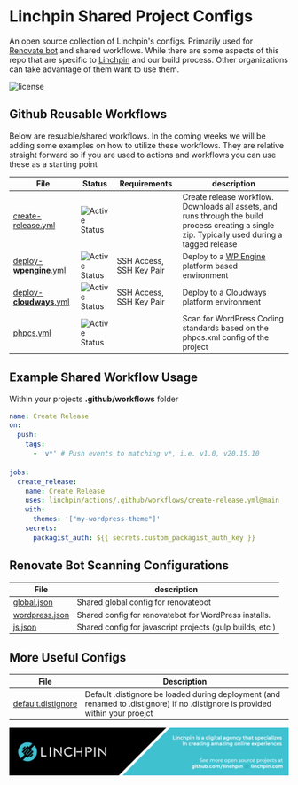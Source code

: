 # Linchpin Shared Project Configs
An open source collection of Linchpin's configs. Primarily used for [Renovate bot](https://github.com/marketplace/renovate) and shared workflows. While there are some aspects of this repo that are specific to [Linchpin](https://linchpin.com) and our build process. Other organizations can take advantage of them want to use them.

![license](https://img.shields.io/github/license/linchpin/actions)

## Github Reusable Workflows

Below are resuable/shared workflows. In the coming weeks we will be adding some examples on how to utilize these workflows. They are relative straight forward so if you are used to actions and workflows you can use these as a starting point

| File                                                               | Status                                                                 | Requirements         | description                                                                                                                                     |
|--------------------------------------------------------------------|------------------------------------------------------------------------|----------------------|-------------------------------------------------------------------------------------------------------------------------------------------------|
| [create-release.yml](.github/workflows/create-release.yml)         | ![Active Status](https://img.shields.io/badge/In%20Use-Active-green)   |                      | Create release workflow. Downloads all assets, and runs through the build process creating a single zip. Typically used during a tagged release |
| [deploy-**wpengine**.yml](.github/workflows/deploy-wpengine.yml)   | ![Active Status](https://img.shields.io/badge/In%20Use-Not%20Yet-grey)                                                                       | SSH Access, SSH Key Pair | Deploy to a [WP Engine](https://wpengine.com) platform based environment                                                                        |
| [deploy-**cloudways**.yml](.github/workflows/deploy-cloudways.yml) | ![Active Status](https://img.shields.io/badge/In%20Use-Active-green) | SSH Access, SSH Key Pair | Deploy to a Cloudways platform  environment                                                                                                     |
| [phpcs.yml](.github/workflows/phpcs.yml)                           | ![Active Status](https://img.shields.io/badge/In%20Use-Active-green)                                           |                      | Scan for WordPress Coding standards based on the phpcs.xml config of the project                                                                |

## Example Shared Workflow Usage

Within your projects **.github/workflows** folder

``` yaml
name: Create Release
on:
  push:
    tags:
      - 'v*' # Push events to matching v*, i.e. v1.0, v20.15.10

jobs:
  create_release:
    name: Create Release
    uses: linchpin/actions/.github/workflows/create-release.yml@main
    with:
      themes: '["my-wordpress-theme"]'
    secrets:
      packagist_auth: ${{ secrets.custom_packagist_auth_key }}
```

## Renovate Bot Scanning Configurations

| File                             | description                                                |
|----------------------------------|------------------------------------------------------------|
| [global.json](global.json)       | Shared global config for renovatebot                       | 
| [wordpress.json](wordpress.json) | Shared config for renovatebot for WordPress installs.      |
| [js.json](js.json)               | Shared config for javascript projects (gulp builds, etc )  |


## More Useful Configs

| File                                     | Description                                                                                                                    |
|------------------------------------------|--------------------------------------------------------------------------------------------------------------------------------|
| [default.distignore](default.distignore) | Default .distignore be loaded during deployment (and renamed to .distignore) if no .distignore is provided within your proejct |

![Linchpin](https://raw.githubusercontent.com/linchpin/brand-assets/master/github-opensource-banner.png)
